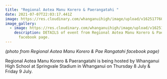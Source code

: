 ```yaml
---
title: "Regional Aotea Manu Korero & Paerangatahi "
date: 2021-07-07T22:03:17.441Z
image: https://res.cloudinary.com/whanganuihigh/image/upload/v1625177609/Events/Reg_Aotea_Manu_Korero_Paerangatahi._facebook_2021.png
image_gallery:
  - image: https://res.cloudinary.com/whanganuihigh/image/upload/v1625177740/Events/details_of_aotea_manu....png
    description: DETAILS of event from Regional Aotea Manu Korero & Pae Rangatahi
      facebook page.
---
```

*(photo from Regional Aotea Manu Korero & Pae Rangatahi facebook page)*

Regional Aotea Manu Korero & Paerangatahi is being hosted by Whanganui High School at Springvale Stadium in Whanganui on Thursday 8 July & Friday 9 July.
	
